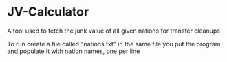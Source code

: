 # JV-Calculator
A tool used to fetch the junk value of all given nations for transfer cleanups

To run create a file called "nations.txt" in the same file you put the program and populate it with nation names, one per line
